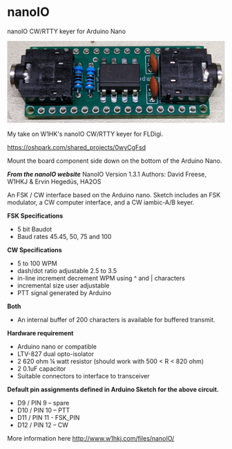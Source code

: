 # nanoIO
nanoIO CW/RTTY keyer for Arduino Nano

![finished board](https://github.com/g7ltt/nanoIO/blob/main/PXL_20210929_022402144.jpg)

My take on W1HK's nanoIO CW/RTTY keyer for FLDigi.

https://oshpark.com/shared_projects/0wyCgFsd

Mount the board component side down on the bottom of the Arduino Nano.

**_From the nanoIO website_**
NanoIO Version 1.3.1 
Authors: David Freese, W1HKJ & Ervin Hegedüs, HA2OS

An FSK / CW interface based on the Arduino nano. Sketch includes an FSK modulator, a CW computer interface, and a CW iambic-A/B keyer.

**FSK Specifications** 
* 5 bit Baudot
* Baud rates 45.45, 50, 75 and 100

**CW Specifications**
* 5 to 100 WPM
* dash/dot ratio adjustable 2.5 to 3.5
* in-line increment decrement WPM using ^ and | characters
* incremental size user adjustable
* PTT signal generated by Arduino

**Both**
* An internal buffer of 200 characters is available for buffered transmit.

**Hardware requirement**
* Arduino nano or compatible
* LTV-827 dual opto-isolator
* 2 620 ohm ¼ watt resistor (should work with 500 < R < 820 ohm)
* 2 0.1uF capacitor
* Suitable connectors to interface to transceiver

**Default pin assignments defined in Arduino Sketch for the above circuit.**
* D9 / PIN 9 – spare
* D10 / PIN 10 – PTT
* D11 / PIN 11 - FSK_PIN
* D12 / PIN 12 – CW

More information here http://www.w1hkj.com/files/nanoIO/
